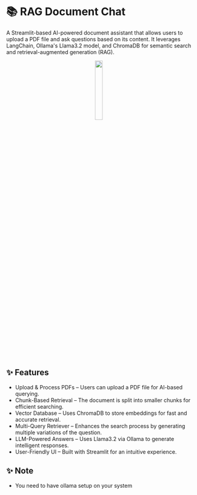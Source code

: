 # 📚 RAG Document Chat 

A Streamlit-based AI-powered document assistant that allows users to upload a PDF file and ask questions based on its content. It leverages LangChain, Ollama's Llama3.2 model, and ChromaDB for semantic search and retrieval-augmented generation (RAG).

<p align="center">
  <img width="20%" src="data/og.png"> &nbsp &nbsp
</p>


## ✨ Features  

- Upload & Process PDFs – Users can upload a PDF file for AI-based querying. 
- Chunk-Based Retrieval – The document is split into smaller chunks for efficient searching.
- Vector Database – Uses ChromaDB to store embeddings for fast and accurate retrieval.  
- Multi-Query Retriever – Enhances the search process by generating multiple variations of the question.
- LLM-Powered Answers – Uses Llama3.2 via Ollama to generate intelligent responses.
- User-Friendly UI – Built with Streamlit for an intuitive experience.


## ✨ Note  
- You need to have ollama setup on your system
